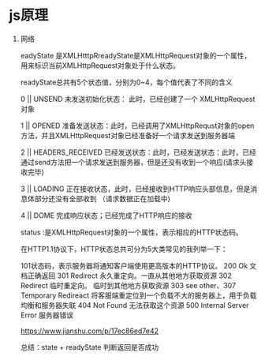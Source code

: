 # js原理 #

1. 网络

	eadyState 是XMLHtttpRreadyState是XMLHttpRequest对象的一个属性，用来标识当前XMLHttpRequest对象处于什么状态。

	readyState总共有5个状态值，分别为0~4，每个值代表了不同的含义
	
	0 || UNSEND  未发送初始化状态： 此时，已经创建了一个 XMLHttpRequest 对象

	1 || OPENED  准备发送状态：此时，已经调用了XMLHttpRequst对象的open方法，并且XMLHttpRequest对象已经准备好一个请求发送到服务器端

	2 || HEADERS_RECEIVED 已经发送状态：此时，已经发送状态：此时，已经通过send方法把一个请求发送到服务器，但是还没有收到一个响应(请求头接收完毕)

	3 || LOADING 正在接收状态，此时，已经接收到HTTP响应头部信息，但是消息体部分还没有全部收到 （请求数据正在加载中)

	4 || DOME 完成响应状态；已经完成了HTTP响应的接收
	
	
	
	status :是XMLHttpRequest对象的一个属性，表示相应的HTTP状态码。
	
	在HTTP1.1协议下，HTTP状态总共可分为5大类常见的我列举一下：
	
	101状态码，表示服务器将通知客户端使用更高版本的HTTP协议。
	200 Ok 文档正确返回
	301 Redirect 永久重定向。一直从其他地方获取资源
	302 Redirect 临时重定向。 临时到其他地方获取资源
	303 see other、307 Temporary Redireact 将客服端重定位到一个负载不大的服务器上，用于负载均衡和服务器失联
	404 Not Found 无法获取这个资源
	500 Internal Server Error 服务器错误

	https://www.jianshu.com/p/17ec86ed7e42

	总结：state + readyState 判断返回是否成功
